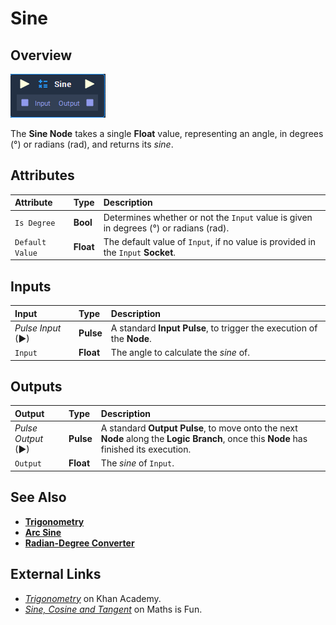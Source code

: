 # Sine

## Overview

![The Sine Node](../../../.gitbook/assets/node-sine.png)

The **Sine Node** takes a single **Float** value, representing an angle, in degrees \(°\) or radians \(rad\), and returns its _sine_.

## Attributes

| Attribute | Type | Description |
| :--- | :--- | :--- |
| `Is Degree` | **Bool** | Determines whether or not the `Input` value is given in degrees \(°\) or radians \(rad\). |
| `Default Value` | **Float** | The default value of `Input`, if no value is provided in the `Input` **Socket**. |

## Inputs

| Input | Type | Description |
| :--- | :--- | :--- |
| _Pulse Input_ \(►\) | **Pulse** | A standard **Input Pulse**, to trigger the execution of the **Node**. |
| `Input` | **Float** | The angle to calculate the _sine_ of. |

## Outputs

| Output | Type | Description |
| :--- | :--- | :--- |
| _Pulse Output_ \(►\) | **Pulse** | A standard **Output Pulse**, to move onto the next **Node** along the **Logic Branch**, once this **Node** has finished its execution. |
| `Output` | **Float** | The _sine_ of `Input`. |

## See Also

* [**Trigonometry**](./)
* [**Arc Sine**](arc-sine.md)
* [**Radian-Degree Converter**](radian-degree-converter.md)

## External Links

* [_Trigonometry_](https://www.khanacademy.org/math/trigonometry) on Khan Academy.
* [_Sine, Cosine and Tangent_](https://www.mathsisfun.com/sine-Cosine-Tangent.html) on Maths is Fun.

